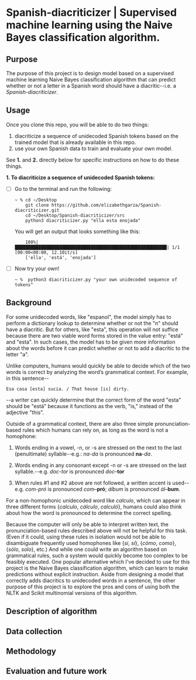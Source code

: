 # Spanish-diacriticizer | Supervised machine learning using the Naive Bayes classification algorithm.

## Purpose 

The purpose of this project is to design model based on a supervised machine learning Naive Bayes classification algorithm that can predict whether or not a letter in a Spanish word should have a diacritic--i.e. a *Spanish-diacriticizer*.  

## Usage

Once you clone this repo, you will be able to do two things:

  1.  diacriticize a sequence of unidecoded Spanish tokens based on the trained model that is already available in this repo.
  2.  use your own Spanish data to train and evaluate your own model.
  
See **1.** and **2.** directly below for specific instructions on how to do these things.
  
**1.  To diacriticize a sequence of unidecoded Spanish tokens:**

- [ ] Go to the terminal and run the following:
     
      ~ % cd ~/Desktop 
          git clone https://github.com/elizabethgarza/Spanish-diacriticizer.git
          cd ~/Desktop/Spanish-diacriticizer/src
          python3 diacriticizer.py "ella esta enojada"
     
   You will get an output that looks something like this: 
      
          100%|██████████████████████████████████████████████████████████| 1/1 [00:00<00:00, 12.10it/s]
          ['ella', 'está', 'enojada']
        
 - [ ] Now try your own! 
 
       ~ %  python3 diacriticizer.py "your own unidecoded sequence of tokens"   
     
## Background 

For some unidecoded words, like "espanol", the model simply has to perform a dictionary lookup to determine whether or not the "n" should have a diacritic. But for others, like "esta", this operation will not suffice because there are two viable word forms stored in the value entry: "está" and "esta". In such cases, the model has to be given more information about the words before it can predict whether or not to add a diacritic to the letter "a".  

Unlike computers, humans would quickly be able to decide which of the two words is correct by analyzing the word’s grammatical context.  For example, in this sentence--

`Esa casa [esta] sucia. / That house [is] dirty.`

--a writer can quickly determine that the correct form of the word "esta" should be "está" because it functions as the verb, "is," instead of the adjective "this". 

Outside of a grammatical context, there are also three simple pronunciation-based rules which humans can rely on, as long as the word is not a homophone: 

1. Words ending in a vowel, -n, or -s are stressed on the next to the last (penultimate) syllable--e.g.: 
   *na-da* is pronounced **na**-*da*.

2. Words ending in any consonant except -n or -s are stressed on the last syllable.--e.g. 
   *doc-tor* is pronounced *doc*–**tor**

3. When rules #1 and #2 above are not followed, a written accent is used--e.g.
   *com-pró* is pronounced *com*–**pró**; 
   *álbum* is pronounced *ál*–**bum**.

For a non-homophonic unidecoded word like *calculo*, which can appear in three different forms {*calculo*, *cálculo*, *calculó*}, humans could also think about how the word is pronounced to determine the correct spelling.

Because the computer will only be able to interpret written text, the pronunciation-based rules described above will not be helpful for this task.  (Even if it could, using these rules in isolation would not be able to disambiguate frequently used homophones like {*si*, *sí*}, {*cómo*, *como*}, {*sólo*, *solo*}, etc.)  And while one could write an algorithm based on grammatical rules, such a system would quickly become too complex to be feasibly executed. One popular alternative which I've decided to use for this project is the Naive Bayes classification algorithm, which can learn to make predictions without explicit instruction. Aside from designing a model that correctly adds diacritics to unidecoded words in a sentence, the other purpose of this project is to explore the pros and cons of using both the NLTK and Scikit multinomial versions of this algorithm.

## Description of algorithm 

## Data collection

## Methodology

## Evaluation and future work



